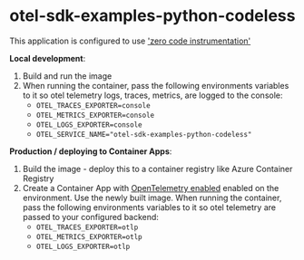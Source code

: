 # otel-sdk-examples-python-codeless
This application is configured to use ['zero code instrumentation'](https://opentelemetry.io/docs/zero-code/python/configuration/)

**Local development**:
1. Build and run the image
2. When running the container, pass the following environments variables to it so otel telemetry logs, traces, metrics, are logged to the console:
    - `OTEL_TRACES_EXPORTER=console`
    - `OTEL_METRICS_EXPORTER=console`
    - `OTEL_LOGS_EXPORTER=console`
    - `OTEL_SERVICE_NAME="otel-sdk-examples-python-codeless"`
    
**Production / deploying to Container Apps**:
1. Build the image - deploy this to a container registry like Azure Container Registry
2. Create a Container App with [OpenTelemetry enabled](https://learn.microsoft.com/en-us/azure/container-apps/opentelemetry-agents?tabs=azure-cli#environment-variables) enabled on the environment. Use the newly built image. When running the container, pass the following environments variables to it so otel telemetry are passed to your configured backend:
    - `OTEL_TRACES_EXPORTER=otlp`
    - `OTEL_METRICS_EXPORTER=otlp`
    - `OTEL_LOGS_EXPORTER=otlp`
